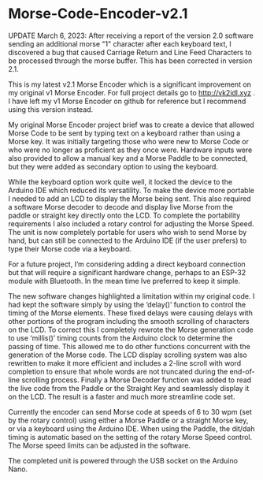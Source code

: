 # Morse-Code-Encoder-v2.1

UPDATE March 6, 2023: After receiving a report of the version 2.0 software sending an additional morse "1" character after each keyboard text, I discovered a bug that caused Carriage Return and Line Feed Characters to be processed through the morse buffer. This has been corrected in version 2.1.

This is my latest v2.1 Morse Encoder which is a significant improvement on my original v1 Morse Encoder. For full project details go to http://vk2idl.xyz . I have left my v1 Morse Encoder on github for reference but I recommend using this version instead.

My original Morse Encoder project brief was to create a device that allowed Morse Code to be sent by typing text on a keyboard rather than using a Morse key. It was initially targeting those who were new to Morse Code or who were no longer as proficient as they once were. Hardware inputs were also provided to allow a manual key and a Morse Paddle to be connected, but they were added as secondary option to using the keyboard.

While the keyboard option work quite well, it locked the device to the Arduino IDE which reduced its versatility. To make the device more portable I needed to add an LCD to display the Morse being sent. This also required a software Morse decoder to decode and display live Morse from the paddle or straight key directly onto the LCD. To complete the portability requirements I also included a rotary control for adjusting the Morse Speed. The unit is now completely portable for users who wish to send Morse by hand, but can still be connected to the Arduino IDE (if the user prefers) to type their Morse code via a keyboard.

For a future project, I’m considering adding a direct keyboard connection but that will require a significant hardware change, perhaps to an ESP-32 module with Bluetooth. In the mean time Ive preferred to keep it simple.

The new software changes highlighted a limitation within my original code. I had kept the software simply by using the ‘delay()’ function to control the timing of the Morse elements. These fixed delays were causing delays with other portions of the program including the smooth scrolling of characters on the LCD. To correct this I completely rewrote the Morse generation code to use ‘millis()’ timing counts from the Arduino clock to determine the passing of time. This allowed me to do other functions concurrent with the generation of the Morse code. The LCD display scrolling system was also rewritten to make it more efficient and includes a 2-line scroll with word completion to ensure that whole words are not truncated during the end-of-line scrolling process. Finally a Morse Decoder function was added to read the live code from the Paddle or the Straight Key and seamlessly display it on the LCD. The result is a faster and much more streamline code set.

Currently the encoder can send Morse code at speeds of 6 to 30 wpm (set by the rotary control) using either a Morse Paddle or a straight Morse key, or via a keyboard using the Arduino IDE. When using the Paddle, the dit/dah timing is automatic based on the setting of the rotary Morse Speed control. The Morse speed limits can be adjusted in the software.

The completed unit is powered through the USB socket on the Arduino Nano.



